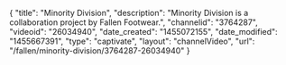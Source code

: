 {
    "title": "Minority Division",
    "description": "Minority Division is a collaboration project by Fallen Footwear.",
    "channelid": "3764287",
    "videoid": "26034940",
    "date_created": "1455072155",
    "date_modified": "1455667391",
    "type": "captivate",
    "layout": "channelVideo",
    "url": "\/fallen\/minority-division\/3764287-26034940"
}